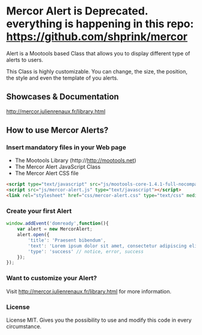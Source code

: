 

Mercor Alert is Deprecated. everything is happening in this repo: https://github.com/shprink/mercor
============

Alert is a Mootools based Class that allows you to display different type of alerts to users.

This Class is highly customizable. You can change, the size, the position, the style and even the template of you alerts.

Showcases & Documentation
-------------------------

http://mercor.julienrenaux.fr/library.html

How to use Mercor Alerts?
-------------------------

### Insert mandatory files in your Web page

* The Mootools Library (http://http://mootools.net)
* The Mercor Alert JavaScript Class
* The Mercor Alert CSS file

```html
<script type="text/javascript" src="js/mootools-core-1.4.1-full-nocompat.js"></script>
<script src="js/mercor-alert.js" type="text/javascript"></script>
<link rel="stylesheet" href="css/mercor-alert.css" type="text/css" media="screen">
```

### Create your first Alert

```js
window.addEvent('domready',function(){
    var alert = new MercorAlert;
    alert.open({
        'title': 'Praesent bibendum',
        'text': 'Lorem ipsum dolor sit amet, consectetur adipiscing elit. Praesent bibendum, justo sit.',
        'type': 'success' // notice, error, success
    });
});
```
### Want to customize your Alert?

Visit http://mercor.julienrenaux.fr/library.html for more information.

### License

License MIT.
Gives you the possibility to use and modify this code in every circumstance. 
